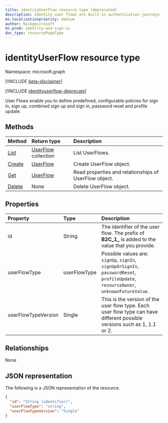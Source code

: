 ```yaml
---
title: identityUserFlow resource type (deprecated)
description: Identity user flows are built-in authentication journeys
ms.localizationpriority: medium
author: Nickgmicrosoft
ms.prod: identity-and-sign-in
doc_type: resourcePageType
---
```


# identityUserFlow resource type

Namespace: microsoft.graph

[!INCLUDE [beta-disclaimer](../../includes/beta-disclaimer.md)]

[!INCLUDE [identityuserflow-deprecate](../../includes/identityuserflow-deprecate.md)]

User Flows enable you to define predefined, configurable policies for sign in, sign up, combined sign up and sign in, password reset and profile update.

## Methods

| Method                                              | Return type                                | Description                                           |
| :-------------------------------------------------- | :----------------------------------------- | :---------------------------------------------------- |
| [List](../api/identityuserflow-list.md)             | [UserFlow](identityuserflow.md) collection | List UserFlows.                                       |
| [Create](../api/identityuserflow-post-userflows.md) | [UserFlow](identityuserflow.md)            | Create UserFlow object.                               |
| [Get](../api/identityuserflow-get.md)               | [UserFlow](identityuserflow.md)            | Read properties and relationships of UserFlow object. |
| [Delete](../api/identityuserflow-delete.md)         | None                                       | Delete UserFlow object.                               |

## Properties

| Property            | Type         | Description                                                                                                                         |
| :------------------ | :----------- | :---------------------------------------------------------------------------------------------------------------------------------- |
| id                  | String       | The identifier of the user flow. The prefix of **B2C_1_** is added to the value that you provide.                                   |
| userFlowType        | userFlowType | Possible values are: `signUp`, `signIn`, `signUpOrSignIn`, `passwordReset`, `profileUpdate`, `resourceOwner`, `unknownFutureValue`. |
| userFlowTypeVersion | Single       | This is the version of the user flow type. Each user flow type can have different possible versions such as 1, 1.1 or 2.            |

## Relationships

None

## JSON representation

The following is a JSON representation of the resource.

<!-- {
  "blockType": "resource",
  "optionalProperties": [

  ],
  "@odata.type": "microsoft.graph.UserFlow",
  "keyProperty": "id"
}-->

```json
{
  "id": "String (identifier)",
  "userFlowType": "string",
  "userFlowTypeVersion": "Single"
}
```

<!-- uuid: 16cd6b66-4b1a-43a1-adaf-3a886856ed98
2019-02-04 14:57:30 UTC -->

<!-- {
  "type": "#page.annotation",
  "description": "UserFlow resource",
  "keywords": "",
  "section": "documentation",
  "tocPath": ""
}-->

